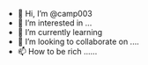 - 👋 Hi, I’m @camp003 
- 👀 I’m interested in ...
- 🌱 I’m currently learning 
- 💞️ I’m looking to collaborate on ....
- 📫 How to be rich ......

<!---
camp003/camp003 is a ✨ special ✨ repository because its `README.md` (this file) appears on your GitHub profile.
You can click the Preview link to take a look at your changes.
--->
